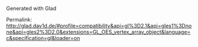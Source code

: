 Generated with Glad

Permalink:
http://glad.dav1d.de/#profile=compatibility&api=gl%3D2.1&api=gles1%3Dnone&api=gles2%3D2.0&extensions=GL_OES_vertex_array_object&language=c&specification=gl&loader=on

